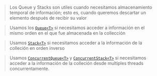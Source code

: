 > Los Queue y Stacks son utiles cuando necesitamos almacenamiento temporal de información; 
esto es, cuando queremos descartar un elemento después de recibir su valor

> Usamos los [`Queue<T>`](https://docs.microsoft.com/en-us/dotnet/api/system.collections.generic.queue-1?view=netframework-4.7.2) si necesitamos acceder a información en el mismo orden en el que fue almacenada
en la collección

> Usamos [`Stack<T>`](https://docs.microsoft.com/en-us/dotnet/api/system.collections.generic.stack-1?view=netframework-4.7.2) si necesitamos acceder a la información de la colleción en orden inverso

> Usamos [`ConcurrentQueue<T>`](https://docs.microsoft.com/en-us/dotnet/api/system.collections.concurrent.concurrentqueue-1?view=netframework-4.7.2) y [`ConcurrentStack<T>`](https://docs.microsoft.com/en-us/dotnet/api/system.collections.concurrent.concurrentstack-1?view=netframework-4.7.2)
si necesitamos acceder a la información de la colleción desde multiples threads concurrentamente.
